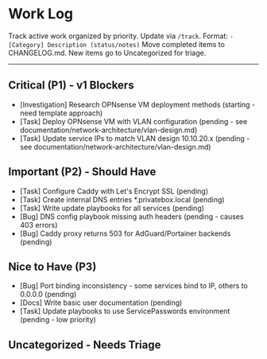 # Work Log

Track active work organized by priority. Update via `/track`.
Format: `- [Category] Description (status/notes)`
Move completed items to CHANGELOG.md. New items go to Uncategorized for triage.

---

## Critical (P1) - v1 Blockers

- [Investigation] Research OPNsense VM deployment methods (starting - need template approach)
- [Task] Deploy OPNsense VM with VLAN configuration (pending - see documentation/network-architecture/vlan-design.md) 
- [Task] Update service IPs to match VLAN design 10.10.20.x (pending - see documentation/network-architecture/vlan-design.md)

## Important (P2) - Should Have

- [Task] Configure Caddy with Let's Encrypt SSL (pending)
- [Task] Create internal DNS entries *.privatebox.local (pending)
- [Task] Write update playbooks for all services (pending)
- [Bug] DNS config playbook missing auth headers (pending - causes 403 errors)
- [Bug] Caddy proxy returns 503 for AdGuard/Portainer backends (pending)

## Nice to Have (P3)

- [Bug] Port binding inconsistency - some services bind to IP, others to 0.0.0.0 (pending)
- [Docs] Write basic user documentation (pending)
- [Task] Update playbooks to use ServicePasswords environment (pending - low priority)

## Uncategorized - Needs Triage